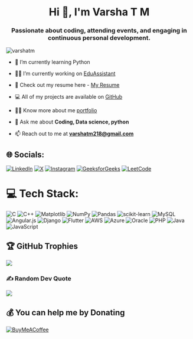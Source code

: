 <h1 align="center">Hi 👋, I'm Varsha T M</h1>
<h3 align="center">Passionate about coding, attending events, and engaging in continuous personal development. </h3>

<p align="left"> <img src="https://komarev.com/ghpvc/?username=varshatm218&label=Profile%20views&color=0e75b6&style=flat" alt="varshatm" /> </p>

- 🌱 I’m currently learning Python

- 👨‍💻 I’m currently working on [EduAssistant](https://github.com/Varshatm218/EduAssistant_for_disabled_students/tree/main)

- 📑 Check out my resume here - [My Resume](https://drive.google.com/file/d/1kAyTNCpY8hbHKJKZqc-edg_uehkqLLdU/view?usp=drivesdk)

- 💻 All of my projects are available on [GitHub](https://github.com/varshatm218)
  
- 🤷‍♀️ Know more about me [portfolio](https://varshatm218.github.io/varshatm.github.io1/)

- 💬 Ask me about **Coding, Data science, python**

- 📫 Reach out to me at **varshatm218@gmail.com**

## 🌐 Socials:
[![LinkedIn](https://img.shields.io/badge/LinkedIn-%230077B5.svg?logo=linkedin&logoColor=white)](https://linkedin.com/in/https://www.linkedin.com/in/varshatm218) [![X](https://img.shields.io/badge/X-black.svg?logo=X&logoColor=white)](https://x.com/https://twitter.com/varsha_TM218?s=09) [![Instagram](https://img.shields.io/badge/Instagram-%23E4405F.svg?logo=Instagram&logoColor=white)](https://instagram.com/https://www.instagram.com/_va.r.sha_/) [![GeeksforGeeks](https://img.shields.io/badge/GeeksforGeeks-0F9D58?logo=geeksforgeeks&logoColor=white)](https://www.geeksforgeeks.org/user/varshatm218/) [![LeetCode](https://img.shields.io/badge/LeetCode-FFA116?logo=leetcode&logoColor=white)](https://leetcode.com/u/varshatm218/)

# 💻 Tech Stack:
![C](https://img.shields.io/badge/c-%2300599C.svg?style=for-the-badge&logo=c&logoColor=white) ![C++](https://img.shields.io/badge/c++-%2300599C.svg?style=for-the-badge&logo=c%2B%2B&logoColor=white) ![Matplotlib](https://img.shields.io/badge/Matplotlib-%23ffffff.svg?style=for-the-badge&logo=Matplotlib&logoColor=black) ![NumPy](https://img.shields.io/badge/numpy-%23013243.svg?style=for-the-badge&logo=numpy&logoColor=white) ![Pandas](https://img.shields.io/badge/pandas-%23150458.svg?style=for-the-badge&logo=pandas&logoColor=white) ![scikit-learn](https://img.shields.io/badge/scikit--learn-%23F7931E.svg?style=for-the-badge&logo=scikit-learn&logoColor=white) ![MySQL](https://img.shields.io/badge/mysql-4479A1.svg?style=for-the-badge&logo=mysql&logoColor=white) ![Angular.js](https://img.shields.io/badge/angular.js-%23E23237.svg?style=for-the-badge&logo=angularjs&logoColor=white) ![Django](https://img.shields.io/badge/django-%23092E20.svg?style=for-the-badge&logo=django&logoColor=white) ![Flutter](https://img.shields.io/badge/Flutter-%2302569B.svg?style=for-the-badge&logo=Flutter&logoColor=white) ![AWS](https://img.shields.io/badge/AWS-%23FF9900.svg?style=for-the-badge&logo=amazon-aws&logoColor=white) ![Azure](https://img.shields.io/badge/azure-%230072C6.svg?style=for-the-badge&logo=microsoftazure&logoColor=white) ![Oracle](https://img.shields.io/badge/Oracle-F80000?style=for-the-badge&logo=oracle&logoColor=white) ![PHP](https://img.shields.io/badge/php-%23777BB4.svg?style=for-the-badge&logo=php&logoColor=white) ![Java](https://img.shields.io/badge/java-%23ED8B00.svg?style=for-the-badge&logo=openjdk&logoColor=white) ![JavaScript](https://img.shields.io/badge/javascript-%23323330.svg?style=for-the-badge&logo=javascript&logoColor=%23F7DF1E)

## 🏆 GitHub Trophies
![](https://github-profile-trophy.vercel.app/?username=varshatm218&theme=default_repocard&no-frame=true&no-bg=true&margin-w=4)

### ✍️ Random Dev Quote
![](https://quotes-github-readme.vercel.app/api?type=horizontal&theme=dark)

  ## 💰 You can help me by Donating
  [![BuyMeACoffee](https://img.shields.io/badge/Buy%20Me%20a%20Coffee-ffdd00?style=for-the-badge&logo=buy-me-a-coffee&logoColor=black)](https://buymeacoffee.com/Varsha) 

